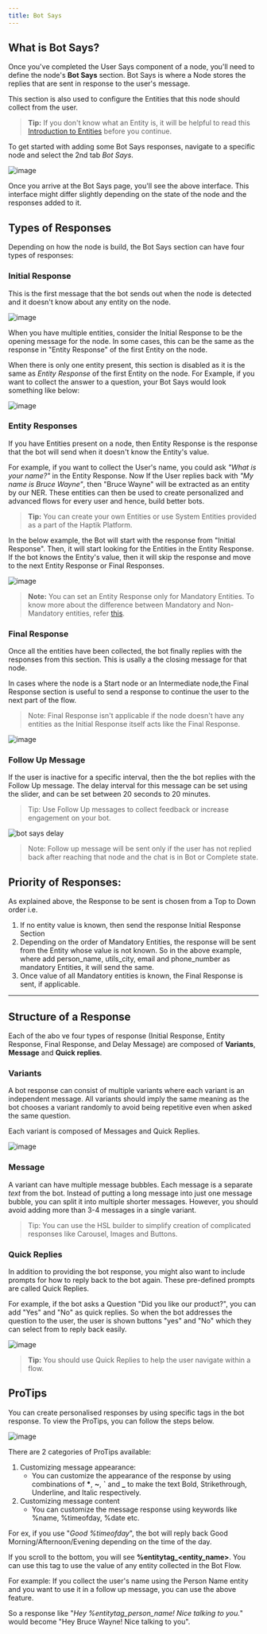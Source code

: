 ```yaml
---
title: Bot Says
---
```


## What is Bot Says?

Once you've completed the User Says component of a node, you'll need to define the node's **Bot Says** section. Bot Says is where a Node stores the replies that are sent in response to the user's message.

This section is also used to configure the Entities that this node should collect from the user.

> **Tip:** If you don't know what an Entity is, it will be helpful to read this [Introduction to Entities](./entities) before you continue.

To get started with adding some Bot Says responses, navigate to a specific node and select the 2nd tab *Bot Says*.

![image](assets/bot-builder-bot-says/initial_response.gif)

Once you arrive at the Bot Says page, you'll see the above interface. This interface might differ slightly depending on the state of the node and the responses added to it.

## Types of Responses
Depending on how the node is build, the Bot Says section can have four types of responses:

### Initial Response

This is the first message that the bot sends out when the node is detected and it doesn't know about any entity on the node.

![image](assets/bot-builder-bot-says/single_entity_response.gif)

When you have multiple entities, consider the Initial Response to be the opening message for the node. In some cases, this can be the same as the response in "Entity Response" of the first Entity on the node.

When there is only one entity present, this section is disabled as it is the same as *Entity Response* of the first Entity on the node. For Example, if you want to collect the answer to a question, your Bot Says would look something like below:

![image](assets/bot-builder-bot-says/single_entity_response.gif)


### Entity Responses
If you have Entities present on a node, then Entity Response is the response that the bot will send when it doesn't know the Entity's value.

For example, if you want to collect the User's name, you could ask *"What is your name?"* in the Entity Response. Now If the User replies back with *"My name is Bruce Wayne"*, then "Bruce Wayne" will be extracted as an entity by our NER. These entities can then be used to create personalized and advanced flows for every user and hence, build better bots.

> **Tip:** You can create your own Entities or use System Entities provided as a part of the Haptik Platform.

In the below example, the Bot will start with the response from "Initial Response".
Then, it will start looking for the Entities in the Entity Response. If the bot knows the Entity's value, then it will skip the response and move to the next Entity Response or Final Responses.

![image](assets/bot-builder-bot-says/entity_response.gif)

> **Note:** You can set an Entity Response only for Mandatory Entities. To know more about the difference between Mandatory and Non-Mandatory entities, refer [this](../entities).


### Final Response

Once all the entities have been collected, the bot finally replies with the responses from this section. This is usally a the closing message for that node.

In cases where the node is a Start node or an Intermediate node,the Final Response section is useful to send a response to continue the user to the next part of the flow.

> Note: Final Response isn't applicable if the node doesn't have any entities as the Initial Response itself acts like the Final Response.

![image](assets/bot-builder-bot-says/final_bot_reply.gif)

### Follow Up Message

If the user is inactive for a specific interval, then the the bot replies with the Follow Up message. The delay interval for this message can be set using the slider, and can be set between 20 seconds to 20 minutes.

> Tip: Use Follow Up messages to collect feedback or increase engagement on your bot.

![bot says delay](assets/bot-builder-bot-says/follow_up.gif)

> Note: Follow up message will be sent only if the user has not replied back after reaching that node and the chat is in Bot or Complete state.

## Priority of Responses:
As explained above, the Response to be sent is chosen from a Top to Down order i.e.
1. If no entity value is known, then send the response Initial Response Section
2. Depending on the order of Mandatory Entities, the response will be sent from the Entity whose value is not known. So in the above example, where add person_name, utils_city, email and phone_number as mandatory Entities, it will send the same.
3. Once value of all Mandatory entities is known, the Final Response is sent, if applicable.


<hr>

## Structure of a Response
Each of the abo
ve four types of response (Initial Response, Entity Response, Final Response, and Delay Message) are composed of **Variants**, **Message** and **Quick replies**.

### Variants
A bot response can consist of multiple variants where each variant is an independent message. All variants should imply the same meaning as the bot chooses a variant randomly to avoid being repetitive even when asked the same question.

Each variant is composed of Messages and Quick Replies.

![image](assets/bot-builder-bot-says/variants.gif)


### Message
A variant can have multiple message bubbles. Each message is a separate _text_ from the bot. Instead of putting a long message into just one message bubble, you can split it into multiple shorter messages. However, you should avoid adding more than 3-4 messages in a single variant.

> Tip: You can use the HSL builder to simplify creation of complicated responses like Carousel, Images and Buttons.

### Quick Replies
In addition to providing the bot response, you might also want to include prompts for how to reply back to the bot again. These pre-defined prompts are called Quick Replies.

For example, if the bot asks a Question "Did you like our product?", you can add "Yes" and "No" as quick replies. So when the bot addresses the question to the user, the user is shown buttons "yes" and "No" which they can select from to reply back easily.

![image](assets/bot-builder-bot-says/message_qrs.gif)

> **Tip:** You should use Quick Replies to help the user navigate within a flow.


## ProTips
You can create personalised responses by using specific tags in the bot response.
To view the ProTips, you can follow the steps below.

![image](assets/bot-builder-bot-says/protip.gif)

There are 2 categories of ProTips available:
1. Customizing message appearance:
   - You can customize the appearance of the response by using combinations of **\***, **~**, **`** and **_** to make the text Bold, Strikethrough, Underline, and Italic respectively.
2. Customizing message content
   - You can customize the message response using keywords like %name, %timeofday, %date etc.

For ex, if you use "*Good %timeofday*", the bot will reply back Good Morning/Afternoon/Evening depending on the time of the day.

If you scroll to the bottom, you will see **%entitytag_<entity_name>**. You can use this tag to use the value of any entity collected in the Bot Flow.

For example: If you collect the user's name using the Person Name entity and you want to use it in a follow up message, you can use the above feature.

So a response like "*Hey %entitytag_person_name! Nice talking to you.*" would become "Hey Bruce Wayne! Nice talking to you".
